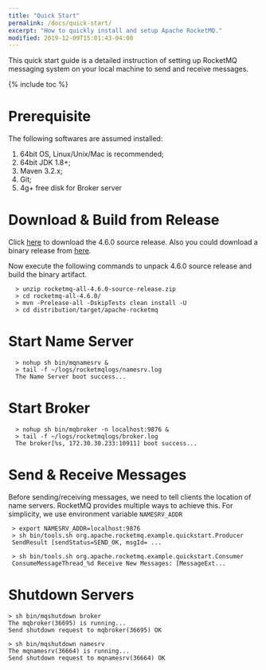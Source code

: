 ```yaml
---
title: "Quick Start"
permalink: /docs/quick-start/
excerpt: "How to quickly install and setup Apache RocketMQ."
modified: 2019-12-09T15:01:43-04:00
---
```


This quick start guide is a detailed instruction of setting up RocketMQ messaging system on your local machine to send 
and receive messages.

{% include toc %}

# Prerequisite

   The following softwares are assumed installed:
   1. 64bit OS, Linux/Unix/Mac is recommended;
   1. 64bit JDK 1.8+; 
   1. Maven 3.2.x;
   1. Git;
   1. 4g+ free disk for Broker server

# Download & Build from Release

Click [here](https://archive.apache.org/dist/rocketmq/4.6.0/rocketmq-all-4.6.0-source-release.zip) to download the 4.6.0 source release. Also you could download a binary release from [here](http://rocketmq.apache.org/release_notes/release-notes-4.6.0/).

Now execute the following commands to unpack 4.6.0 source release and build the binary artifact.

```shell
  > unzip rocketmq-all-4.6.0-source-release.zip
  > cd rocketmq-all-4.6.0/
  > mvn -Prelease-all -DskipTests clean install -U
  > cd distribution/target/apache-rocketmq
```

 
# Start Name Server

```shell
  > nohup sh bin/mqnamesrv &
  > tail -f ~/logs/rocketmqlogs/namesrv.log
  The Name Server boot success...
```  

# Start Broker

```shell 
  > nohup sh bin/mqbroker -n localhost:9876 &
  > tail -f ~/logs/rocketmqlogs/broker.log 
  The broker[%s, 172.30.30.233:10911] boot success...
```


# Send & Receive Messages

Before sending/receiving messages, we need to tell clients the location of name servers. RocketMQ provides multiple ways to achieve this. For simplicity, we use environment variable `NAMESRV_ADDR`

```shell
 > export NAMESRV_ADDR=localhost:9876
 > sh bin/tools.sh org.apache.rocketmq.example.quickstart.Producer
 SendResult [sendStatus=SEND_OK, msgId= ...

 > sh bin/tools.sh org.apache.rocketmq.example.quickstart.Consumer
 ConsumeMessageThread_%d Receive New Messages: [MessageExt...
```

# Shutdown Servers

```shell
> sh bin/mqshutdown broker
The mqbroker(36695) is running...
Send shutdown request to mqbroker(36695) OK

> sh bin/mqshutdown namesrv
The mqnamesrv(36664) is running...
Send shutdown request to mqnamesrv(36664) OK
```
